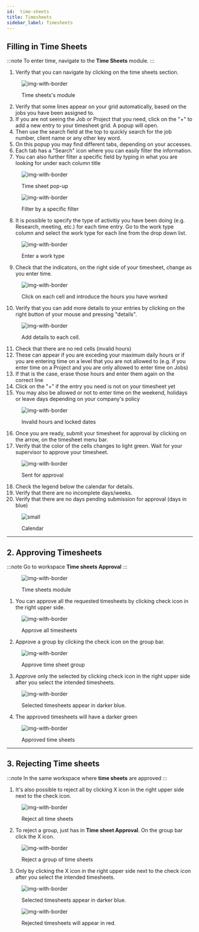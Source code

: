 ```yaml
---
id:  time-sheets
title: Timesheets
sidebar_label: Timesheets
---
```


## Filling in Time Sheets

:::note 
To enter time, navigate to the **Time Sheets** module. 
:::

1. Verify that you can navigate by clicking on the time sheets section.

<figure>

![img-with-border](assets/timesheets/1-navigate-to-timesheet-module.png)
<figcaption>Time sheets's module</figcaption>
</figure>

2. Verify that some lines appear on your grid automatically, based on the jobs you have been assigned to.
3. If you are not seeing the Job or Project that you need, click on the "+" to add a new entry to your timesheet grid. A popup will open.
4. Then use the search field at the top to quickly search for the job number, client name or any other key word.
5. On this popup you may find different tabs, depending on your accesses.
6. Each tab has a "Search" icon where you can easily filter the information.
7. You can also further filter a specific field by typing in what you are looking for under each column title

<figure>

![img-with-border](assets/timesheets/2-adding-suggestions.png)
<figcaption>Time sheet pop-up</figcaption>
</figure>

<figure>

![img-with-border](assets/timesheets/3-searching-suggestions.png)
<figcaption>Filter by a specific filter</figcaption>
</figure>


8. It is possible to specify the type of activitiy you have been doing (e.g. Research, meeting, etc.) for each time entry. Go to the work type column and select the work type for each line from the drop down list.

<figure>

![img-with-border](assets/timesheets/4-selecting-work-type.png)
<figcaption>Enter a work type</figcaption>
</figure>

  
9. Check that the indicators, on the right side of your timesheet, change as you enter time.

<figure>

![img-with-border](assets/timesheets/5-update-calendar.png)
<figcaption> Click on each cell and introduce the hours you have worked</figcaption>
</figure>


10. Verify that you can add more details to your entries by clicking on the right button of your mouse and pressing "details". 

<figure>

![img-with-border](assets/timesheets/6-adding-details.png)
<figcaption>Add details to each cell.</figcaption>
</figure>



11. Check that there are no red cells (invalid hours)
12. These can appear if you are exceding your maximum daily hours or if you are entering time on a level that you are not allowed to (e.g. if you enter time on a Project and you are only allowed to enter time on Jobs)
13. If that is the case, erase those hours and enter them again on the correct line
14. Click on the "+" if the entry you need is not on your timesheet yet
15. You may also be allowed or not to enter time on the weekend, holidays or leave days depending on your company's policy 

<figure>

![img-with-border](assets/timesheets/7-error-on-timesheets.png)
<figcaption>Invalid hours and locked dates</figcaption>
</figure>
    

16. Once you are ready, submit your timesheet for approval by clicking on the arrow, on the timesheet menu bar.
17. Verify that the color of the cells changes to light green. Wait for your supervisor to approve your timesheet.

<figure>

![img-with-border](assets/timesheets/8-sending-for-approval.png)
<figcaption>Sent for approval</figcaption>
</figure>
    

18. Check the legend below the calendar for details. 
19. Verify that there are no incomplete days/weeks.
20. Verify that there are no days pending submission for approval (days in blue)

<figure>

![small](assets/timesheets/9-calendar-overview.png)
<figcaption>Calendar</figcaption>
</figure>


---

## 2. Approving Timesheets

:::note
Go to workspace **Time sheets Approval**
:::

<figure>

![img-with-border](/img/responses/timesheets_to_approve_response.png)
<figcaption>Time sheets module</figcaption>
</figure>

1. You can approve all the requested timesheets by clicking check icon in the right upper side.

<figure>

![img-with-border](/img/responses/timesheets_approve_all_response.png)
<figcaption>Approve all timesheets</figcaption>
</figure>

2. Approve a group by clicking the check icon on the group bar.

<figure>

![img-with-border](/img/responses/timesheets_approve_group_response.png)
<figcaption>Approve time sheet group</figcaption>
</figure>

3. Approve only the selected by clicking check icon in the right upper side after you select the intended  timesheets.

<figure>

![img-with-border](/img/responses/timesheets_approve_selected_response.png)
<figcaption>Selected timesheets appear in darker blue.</figcaption>
</figure>

4. The approved timesheets will have a darker green

<figure>

![img-with-border](/img/responses/timesheets_approved_response.png)
<figcaption>Approved time sheets</figcaption>
</figure>

---

## 3. Rejecting Time sheets

:::note
In the same workspace where **time sheets** are approved
:::

1. It's also possible to reject all by clicking X icon in the right upper side next to the check icon.

<figure>

![img-with-border](/img/responses/timesheets_reject_all_response.png)
<figcaption>Reject all time sheets</figcaption>
</figure>

2. To reject a group, just has in **Time sheet Approval**. On the group bar click the X icon.

<figure>

![img-with-border](/img/responses/timesheets_reject_group_response.png)
<figcaption>Reject a group of time sheets</figcaption>
</figure>

3. Only by clicking the X icon in the right upper side next to the check icon after you select the intended  timesheets.

<figure>

![img-with-border](/img/responses/timesheets_reject_selected_response.png)
<figcaption>Selected timesheets appear in darker blue.</figcaption>
</figure>

<figure>

![img-with-border](/img/responses/timesheets_rejected_response.png)
<figcaption>Rejected timesheets will appear in red.</figcaption>
</figure>
